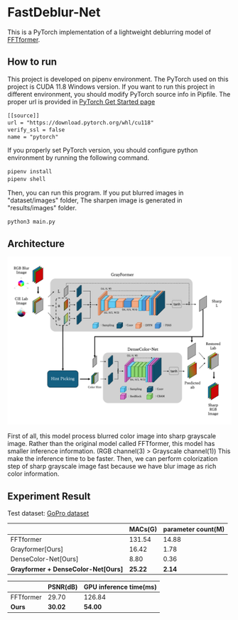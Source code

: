 # FastDeblur-Net

This is a PyTorch implementation of a lightweight deblurring model
of [FFTformer](https://openaccess.thecvf.com/content/CVPR2023/papers/Kong_Efficient_Frequency_Domain-Based_Transformers_for_High-Quality_Image_Deblurring_CVPR_2023_paper.pdf).

## How to run

This project is developed on pipenv environment. The PyTorch used on this project is CUDA 11.8 Windows version. If you
want to run this project in different environment, you should modify PyTorch source info in Pipfile. The proper url is
provided in [PyTorch Get Started page](https://pytorch.org/get-started/locally/)

```
[[source]]
url = "https://download.pytorch.org/whl/cu118"
verify_ssl = false
name = "pytorch"
```

If you properly set PyTorch version, you should configure python environment by running
the following command.

```bash
pipenv install
pipenv shell
```

Then, you can run this program. If you put blurred images in "dataset/images" folder, The sharpen image is generated
in "results/images" folder.

```bash
python3 main.py
```

## Architecture

![fig](figures/arch.png)

First of all, this model process blurred color image into sharp grayscale image. Rather than the original
model called FFTformer, this model has smaller inference information. (RGB channel(3) > Grayscale channel(1)) This make
the inference time to be faster. Then, we can perform colorization step of sharp grayscale image fast because we have
blur image as rich color information.

## Experiment Result

Test dataset: [GoPro dataset](https://seungjunnah.github.io/Datasets/gopro)

|                                       | MACs(G)   | parameter count(M) |
|---------------------------------------|-----------|--------------------|
| FFTformer                             | 131.54    | 14.88              |
| Grayformer[Ours]                      | 16.42     | 1.78               |
| DenseColor-Net[Ours]                  | 8.80      | 0.36               |
| **Grayformer + DenseColor-Net[Ours]** | **25.22** | **2.14**           |

|           | PSNR(dB)  | GPU inference time(ms) |
|-----------|-----------|------------------------|
| FFTformer | 29.70     | 126.84                 |
| **Ours**  | **30.02** | **54.00**              |
